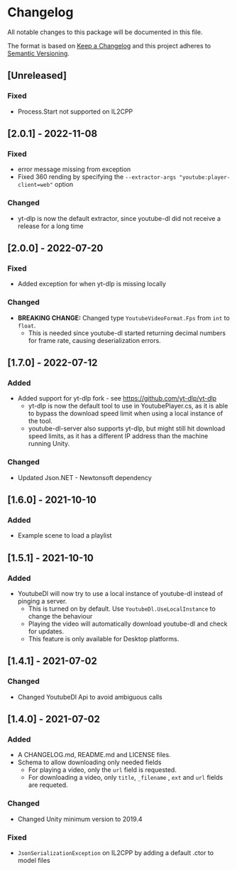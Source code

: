 # Changelog
All notable changes to this package will be documented in this file.

The format is based on [Keep a Changelog](http://keepachangelog.com/en/1.0.0/)
and this project adheres to [Semantic Versioning](http://semver.org/spec/v2.0.0.html).

## [Unreleased]
### Fixed
- Process.Start not supported on IL2CPP

## [2.0.1] - 2022-11-08
### Fixed
- error message missing from exception
- Fixed 360 rending by specifying the `--extractor-args "youtube:player-client=web"` option

### Changed
- yt-dlp is now the default extractor, since youtube-dl did not receive a release for a long time

## [2.0.0] - 2022-07-20
### Fixed
- Added exception for when yt-dlp is missing locally

### Changed
- **BREAKING CHANGE:** Changed type `YoutubeVideoFormat.Fps` from `int` to `float`. 
  - This is needed since youtube-dl started returning decimal numbers for frame rate, causing deserialization errors.

## [1.7.0] - 2022-07-12
### Added
- Added support for yt-dlp fork - see https://github.com/yt-dlp/yt-dlp
  - yt-dlp is now the default tool to use in YoutubePlayer.cs, as it is able to bypass the download speed limit when using a local instance of the tool.
  - youtube-dl-server also supports yt-dlp, but might still hit download speed limits, as it has a different IP address than the machine running Unity.

### Changed
- Updated Json.NET - Newtonsoft dependency 

## [1.6.0] - 2021-10-10
### Added
- Example scene to load a playlist

## [1.5.1] - 2021-10-10
### Added
- YoutubeDl will now try to use a local instance of youtube-dl instead of pinging a server. 
  - This is turned on by default. Use `YoutubeDl.UseLocalInstance` to change the behaviour
  - Playing the video will automatically download youtube-dl and check for updates.
  - This feature is only available for Desktop platforms.

## [1.4.1] - 2021-07-02
### Changed
- Changed YoutubeDl Api to avoid ambiguous calls

## [1.4.0] - 2021-07-02
### Added
- A CHANGELOG.md, README.md and LICENSE files.
- Schema to allow downloading only needed fields
  - For playing a video, only the `url` field is requested.
  - For downloading a video, only `title`, `_filename` , `ext` and `url` fields are requeted.

### Changed
- Changed Unity minimum version to 2019.4

### Fixed 
- `JsonSerializationException` on IL2CPP by adding a default .ctor to model files
